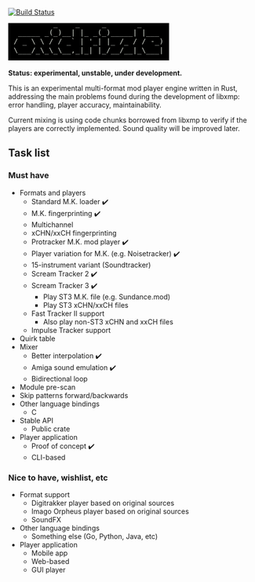 
[![Build Status](https://travis-ci.org/cmatsuoka/oxdz.svg?branch=master)](https://travis-ci.org/cmatsuoka/oxdz)


<p>
<img alt="Oxidrizzle" src="https://github.com/cmatsuoka/oxdz/blob/master/logo.png" />
</p>

**Status: experimental, unstable, under development.**

This is an experimental multi-format mod player engine written in Rust, addressing the
main problems found during the development of libxmp: error handling, player accuracy,
maintainability.

Current mixing is using code chunks borrowed from libxmp to verify if the players are
correctly implemented. Sound quality will be improved later.


## Task list

### Must have

* Formats and players
  * Standard M.K. loader :heavy_check_mark:
  * M.K. fingerprinting :heavy_check_mark:
  * Multichannel
  * xCHN/xxCH fingerprinting
  * Protracker M.K. mod player :heavy_check_mark:
  * Player variation for M.K. (e.g. Noisetracker) :heavy_check_mark:
  * 15-instrument variant (Soundtracker)
  * Scream Tracker 2 :heavy_check_mark:
  * Scream Tracker 3 :heavy_check_mark:
    * Play ST3 M.K. file (e.g. Sundance.mod)
    * Play ST3 xCHN/xxCH files
  * Fast Tracker II support
    * Also play non-ST3 xCHN and xxCH files
  * Impulse Tracker support
* Quirk table
* Mixer
  * Better interpolation :heavy_check_mark:
  * Amiga sound emulation :heavy_check_mark:
  * Bidirectional loop
* Module pre-scan
* Skip patterns forward/backwards
* Other language bindings
  * C
* Stable API
  * Public crate
* Player application
  * Proof of concept :heavy_check_mark:
  * CLI-based


### Nice to have, wishlist, etc

* Format support
  * Digitrakker player based on original sources
  * Imago Orpheus player based on original sources
  * SoundFX
* Other language bindings
  * Something else (Go, Python, Java, etc)
* Player application
  * Mobile app
  * Web-based
  * GUI player

